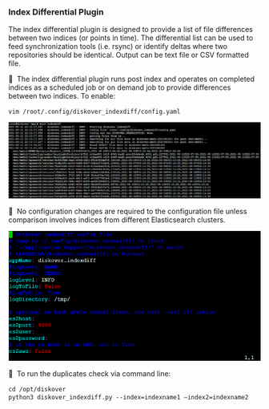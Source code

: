 ### Index Differential Plugin

The index differential plugin is designed to provide a list of file differences between two indices (or points in time). The differential list can be used to feed synchronization tools (i.e. rsync) or identify deltas where two repositories should be identical. Output can be text file or CSV formatted file.

🔴 &nbsp;The index differential plugin runs post index and operates on completed indices as a scheduled job or on demand job to provide differences between two indices. To enable:
```
vim /root/.config/diskover_indexdiff/config.yaml
```

![Image: Index Differential Plugin Enabling](images/image_plugins_indexdiff_enabling.png)

🔴 &nbsp;No configuration changes are required to the configuration file unless comparison involves indices from different Elasticsearch clusters.

![Image: Index Differential Plugin Configuration](images/image_plugins_indexdiff_configuration.png)

🔴 &nbsp;To run the duplicates check via command line:
```
cd /opt/diskover
python3 diskover_indexdiff.py --index=indexname1 –index2=indexname2
```
